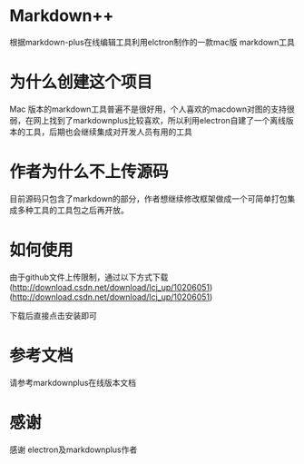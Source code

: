 # Markdown++
根据markdown-plus在线编辑工具利用elctron制作的一款mac版 markdown工具

# 为什么创建这个项目
Mac 版本的markdown工具普遍不是很好用，个人喜欢的macdown对图的支持很弱，在网上找到了markdownplus比较喜欢，所以利用electron自建了一个离线版本的工具，后期也会继续集成对开发人员有用的工具

# 作者为什么不上传源码
目前源码只包含了markdown的部分，作者想继续修改框架做成一个可简单打包集成多种工具的工具包之后再开放。

# 如何使用
由于github文件上传限制，通过以下方式下载
(http://download.csdn.net/download/lcj_up/10206051)(http://download.csdn.net/download/lcj_up/10206051)

下载后直接点击安装即可

# 参考文档
请参考markdownplus在线版本文档

# 感谢
感谢 electron及markdownplus作者
